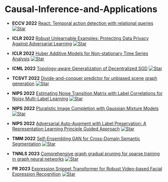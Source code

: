 # Causal-Inference-and-Applications

+ **ECCV 2022** [React: Temporal action detection with relational queries](https://arxiv.org/pdf/2207.07097) 
  [![Star](https://img.shields.io/github/stars/dingfengshi/ReAct.svg?style=social&label=Star)](https://github.com/dingfengshi/ReAct)
  
+ **ICLR 2022** [Robust Unlearnable Examples: Protecting Data Privacy Against Adversarial Learning](https://arxiv.org/pdf/2203.14533) 
  [![Star](https://img.shields.io/github/stars/fshp971/robust-unlearnable-examples.svg?style=social&label=Star)](https://github.com/fshp971/robust-unlearnable-examples)

+ **ICLR 2022** [Huber Additive Models for Non-stationary Time Series Analysis](https://openreview.net/forum?id=9kpuB2bgnim) 
  [![Star](https://img.shields.io/github/stars/xianruizhong/SpHAM.svg?style=social&label=Star)](https://github.com/xianruizhong/SpHAM)

+ **ICML 2022** [Topology-aware Generalization of Decentralized SGD](https://proceedings.mlr.press/v162/zhu22d/zhu22d.pdf) 
  [![Star](https://img.shields.io/github/stars/Raiden-Zhu/Generalization-of-DSGD.svg?style=social&label=Star)](https://github.com/Raiden-Zhu/Generalization-of-DSGD)
  
+ **TCSVT 2022** [Divide-and-conquer predictor for unbiased scene graph generation](https://ieeexplore.ieee.org/abstract/document/9841474) 
  [![Star](https://img.shields.io/github/stars/hanxjing/DCNet.svg?style=social&label=Star)](https://github.com/hanxjing/DCNet)
  
+ **NIPS 2022** [Estimating Noise Transition Matrix with Label Correlations for Noisy Multi-Label Learning](https://openreview.net/forum?id=GwXrGy_vc8m) 
  [![Star](https://img.shields.io/github/stars/tmllab/2022_NeurIPS_Multi-Label-T.svg?style=social&label=Star)](https://github.com/tmllab/2022_NeurIPS_Multi-Label-T)

+ **NIPS 2022** [Pluralistic Image Completion with Gaussian Mixture Models](https://proceedings.neurips.cc/paper_files/paper/2022/file/987913de7a2963359196d4491d0fd4e7-Paper-Conference.pdf) 
  [![Star](https://img.shields.io/github/stars/tmllab/2022_NeurIPS_PICMM.svg?style=social&label=Star)](https://github.com/tmllab/2022_NeurIPS_PICMM)

+ **NIPS 2022** [Adversarial Auto-Augment with Label Preservation: A Representation Learning Principle Guided Approach](https://proceedings.neurips.cc/paper_files/paper/2022/file/8a1c4a54d73728d4d61701e320687c6d-Paper-Conference.pdf) 
  [![Star](https://img.shields.io/github/stars/kai-wen-yang/LPA3.svg?style=social&label=Star)](https://github.com/kai-wen-yang/LPA3)

+ **TMM 2022** [Self-Ensembling GAN for Cross-Domain Semantic Segmentation](https://arxiv.org/pdf/2112.07999) 
  [![Star](https://img.shields.io/github/stars/YonghaoXu/SE-GAN.svg?style=social&label=Star)](https://github.com/YonghaoXu/SE-GAN)

+ **TNNLS 2023** [Comprehensive graph gradual pruning for sparse training in graph neural networks](https://arxiv.org/abs/2207.08629) 
  [![Star](https://img.shields.io/github/stars/LiuChuang0059/CGP.svg?style=social&label=Star)](https://github.com/LiuChuang0059/CGP)

+ **PR 2023** [Expression Snippet Transformer for Robust Video-based Facial Expression Recognition](https://arxiv.org/abs/2109.08409) 
  [![Star](https://img.shields.io/github/stars/DreamMr/EST.svg?style=social&label=Star)](https://github.com/DreamMr/EST)
